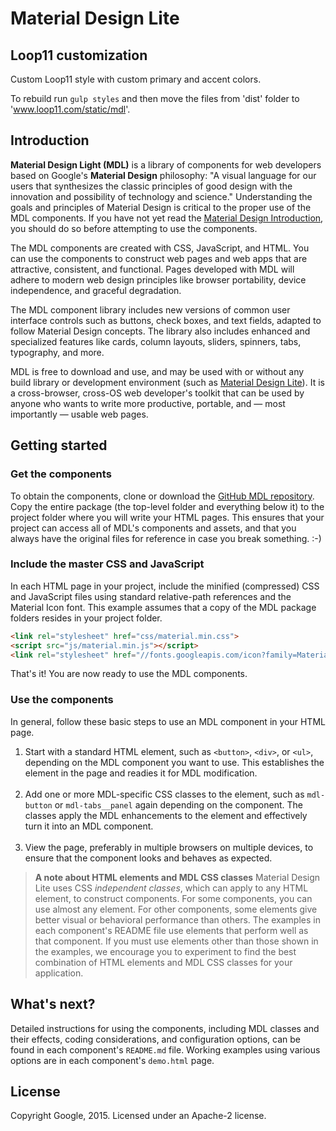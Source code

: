 # Material Design Lite

## Loop11 customization
Custom Loop11 style with custom primary and accent colors.

To rebuild run `gulp styles` and then move the files from 'dist' folder to 'www.loop11.com/static/mdl'.

## Introduction
**Material Design Light (MDL)** is a library of components for web developers based on Google's **Material Design** philosophy: "A visual language for our users that synthesizes the classic principles of good design with the innovation and possibility of technology and science." Understanding the goals and principles of Material Design is critical to the proper use of the MDL components. If you have not yet read the [Material Design Introduction](http://www.google.com/design/spec/material-design/introduction.html), you should do so before attempting to use the components.

The MDL components are created with CSS, JavaScript, and HTML. You can use the components to construct web pages and web apps that are attractive, consistent, and functional. Pages developed with MDL will adhere to modern web design principles like browser portability, device independence, and graceful degradation.

The MDL component library includes new versions of common user interface controls such as buttons, check boxes, and text fields, adapted to follow Material Design concepts. The library also includes enhanced and specialized features like cards, column layouts, sliders, spinners, tabs, typography, and more.

MDL is free to download and use, and may be used with or without any build library or development environment (such as [Material Design Lite](http://www.getmdl.io/)). It is a cross-browser, cross-OS web developer's toolkit that can be used by anyone who wants to write more productive, portable, and &mdash; most importantly &mdash; usable web pages.

## Getting started

### Get the components
To obtain the components, clone or download the [GitHub MDL repository](https://github.com/google/material-design-lite). Copy the entire package (the top-level folder and everything below it) to the project folder where you will write your HTML pages. This ensures that your project can access all of MDL's components and assets, and that you always have the original files for reference in case you break something. :-)

### Include the master CSS and JavaScript
In each HTML page in your project, include the minified (compressed) CSS and JavaScript files using standard relative-path references and the Material Icon font. This example assumes that a copy of the MDL package folders resides in your project folder.


```html
<link rel="stylesheet" href="css/material.min.css">
<script src="js/material.min.js"></script>
<link rel="stylesheet" href="//fonts.googleapis.com/icon?family=Material+Icons">
```

That's it! You are now ready to use the MDL components.

### Use the components
In general, follow these basic steps to use an MDL component in your HTML page.

1. Start with a standard HTML element, such as `<button>`, `<div>`, or `<ul>`, depending on the MDL component you want to use. This establishes the element in the page and readies it for MDL modification.<br><br>
2. Add one or more MDL-specific CSS classes to the element, such as `mdl-button` or   `mdl-tabs__panel` again depending on the component. The classes apply the MDL enhancements to the element and effectively turn it into an MDL component.<br><br>
3. View the page, preferably in multiple browsers on multiple devices, to ensure that the component looks and behaves as expected.

>**A note about HTML elements and MDL CSS classes**
>Material Design Lite uses CSS *independent classes*, which can apply to any HTML element, to construct components. For some components, you can use almost any element. For other components, some elements give better visual or behavioral performance than others. The examples in each component's README file use elements that perform well as that component. If you must use elements other than those shown in the examples, we encourage you to experiment to find the best combination of HTML elements and MDL CSS classes for your application.

## What's next?
Detailed instructions for using the components, including MDL classes and their effects, coding considerations, and configuration options, can be found in each component's `README.md` file. Working examples using various options are in each component's `demo.html` page.

## License

Copyright Google, 2015. Licensed under an Apache-2 license.
